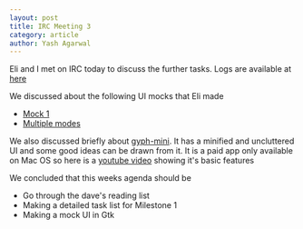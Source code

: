 ```yaml
---
layout: post
title: IRC Meeting 3
category: article
author: Yash Agarwal
---
```


Eli and I met on IRC today to discuss the further tasks. 
Logs are available at [here](http://meeting.sugarlabs.org/sugar-meeting/2016-05-09)

We discussed about the following UI mocks that Eli made
+ [Mock 1](https://github.com/sugarlabs/edit-fonts-activity/blob/gh-pages/files/img/wireframe_concept_01_basic_icons.svg)
+ [Multiple modes](https://github.com/sugarlabs/edit-fonts-activity/blob/gh-pages/files/img/wireframe_concept_01_modes.svg)

We also discussed briefly about [gyph-mini](https://glyphsapp.com/glyphs-mini). It has a minified and uncluttered UI and some good ideas can be drawn from it. It is a paid app only available on Mac OS so here is a [youtube video](https://www.youtube.com/watch?v=t9SqYnR-u7Y) showing it's basic features

We concluded that this weeks agenda should be 
+ Go through the dave's reading list
+ Making a detailed task list for Milestone 1
+ Making a mock UI in Gtk